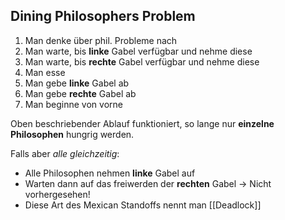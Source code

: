 ## Dining Philosophers Problem

1. Man denke über phil. Probleme nach
2. Man warte, bis **linke** Gabel verfügbar und nehme diese
3. Man warte, bis **rechte** Gabel verfügbar und nehme diese
4. Man esse
5. Man gebe **linke** Gabel ab
6. Man gebe **rechte** Gabel ab
7. Man beginne von vorne

Oben beschriebender Ablauf funktioniert, so lange nur **einzelne Philosophen** hungrig werden.

Falls aber *alle gleichzeitig*: 

* Alle Philosophen nehmen **linke** Gabel auf
* Warten dann auf das freiwerden der **rechten** Gabel -> Nicht vorhergesehen!
* Diese Art des Mexican Standoffs nennt man [[Deadlock]]